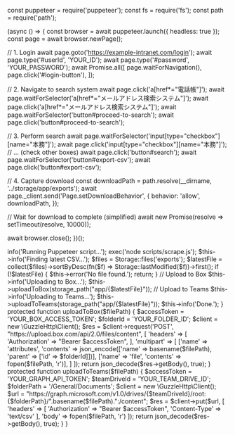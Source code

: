 const puppeteer = require('puppeteer');
const fs = require('fs');
const path = require('path');

(async () => {
  const browser = await puppeteer.launch({ headless: true });
  const page = await browser.newPage();

  // 1. Login
  await page.goto('https://example-intranet.com/login');
  await page.type('#userId', 'YOUR_ID');
  await page.type('#password', 'YOUR_PASSWORD');
  await Promise.all([
    page.waitForNavigation(),
    page.click('#login-button'),
  ]);

  // 2. Navigate to search system
  await page.click('a[href*="電話帳"]');
  await page.waitForSelector('a[href*="メールアドレス検索システム"]');
  await page.click('a[href*="メールアドレス検索システム"]');
  await page.waitForSelector('button#proceed-to-search');
  await page.click('button#proceed-to-search');

  // 3. Perform search
  await page.waitForSelector('input[type="checkbox"][name="本務"]');
  await page.click('input[type="checkbox"][name="本務"]');
  // ... (check other boxes)
  await page.click('button#search');
  await page.waitForSelector('button#export-csv');
  await page.click('button#export-csv');

  // 4. Capture download
  const downloadPath = path.resolve(__dirname, '../storage/app/exports');
  await page._client.send('Page.setDownloadBehavior', {
    behavior: 'allow',
    downloadPath,
  });

  // Wait for download to complete (simplified)
  await new Promise(resolve => setTimeout(resolve, 10000));

  await browser.close();
})();


<?php

namespace App\Console\Commands;

use Illuminate\Console\Command;
use Illuminate\Support\Facades\Storage;
use Microsoft\Graph\Graph;
use Microsoft\Graph\Model;
use \GuzzleHttp\Client;

class ScrapeAndUpload extends Command
{
    protected $signature = 'scrape:emails';
    protected $description = 'Scrape data and upload to Box and Teams';

    public function handle()
    {
        $this->info('Running Puppeteer script...');
        exec('node scripts/scrape.js');

        $this->info('Finding latest CSV...');
        $files = Storage::files('exports');
        $latestFile = collect($files)->sortByDesc(fn($f) => Storage::lastModified($f))->first();

        if (!$latestFile) {
            $this->error('No file found.');
            return;
        }

        // Upload to Box
        $this->info('Uploading to Box...');
        $this->uploadToBox(storage_path("app/{$latestFile}"));

        // Upload to Teams
        $this->info('Uploading to Teams...');
        $this->uploadToTeams(storage_path("app/{$latestFile}"));

        $this->info('Done.');
    }

    protected function uploadToBox($filePath)
    {
        $accessToken = 'YOUR_BOX_ACCESS_TOKEN';
        $folderId = 'YOUR_FOLDER_ID';

        $client = new \GuzzleHttp\Client();
        $res = $client->request('POST', "https://upload.box.com/api/2.0/files/content", [
            'headers' => [
                'Authorization' => "Bearer $accessToken",
            ],
            'multipart' => [
                ['name' => 'attributes', 'contents' => json_encode(['name' => basename($filePath), 'parent' => ['id' => $folderId]])],
                ['name' => 'file', 'contents' => fopen($filePath, 'r')],
            ]
        ]);

        return json_decode($res->getBody(), true);
    }

    protected function uploadToTeams($filePath)
    {
        $accessToken = 'YOUR_GRAPH_API_TOKEN';
        $teamDriveId = 'YOUR_TEAM_DRIVE_ID';
        $folderPath = '/General/Documents';

        $client = new \GuzzleHttp\Client();
        $url = "https://graph.microsoft.com/v1.0/drives/{$teamDriveId}/root:{$folderPath}/".basename($filePath).":/content";

        $res = $client->put($url, [
            'headers' => [
                'Authorization' => "Bearer $accessToken",
                'Content-Type' => 'text/csv'
            ],
            'body' => fopen($filePath, 'r')
        ]);

        return json_decode($res->getBody(), true);
    }
}

